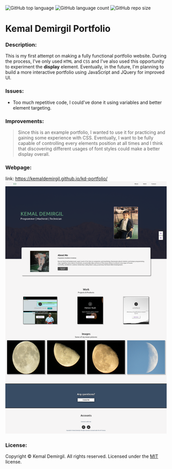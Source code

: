 ![GitHub top language](https://img.shields.io/github/languages/top/kemaldemirgil/kd-portfolio?color=purple)
![GitHub language count](https://img.shields.io/github/languages/count/kemaldemirgil/kd-portfolio?color=yellow&logo=github)
![GitHub repo size](https://img.shields.io/github/repo-size/kemaldemirgil/kd-portfolio?color=gre)

# Kemal Demirgil Portfolio

### Description:
This is my first attempt on making a fully functional portfolio website. During the process, I've only used `HTML` and `CSS` and I've also used this opportunity to experiment the **display** element. Eventually, in the future, I'm planning to build a more interactive portfolio using JavaScript and JQuery for improved UI.

### Issues:
- Too much repetitive code, I could've done it using variables and better element targeting.

### Improvements:
 >Since this is an example portfolio, I wanted to use it for practicing and gaining some experience with CSS. Eventually, I want to be fully capable of controlling every elements position at all times and I think that discovering different usages of font styles could make a better display overall.

### Webpage:
link: https://kemaldemirgil.github.io/kd-portfolio/
![screenshot-kd-portfolio](assets/images/screenshot-kd-portfolio.jpg)

### License:

Copyright © Kemal Demirgil. All rights reserved.
Licensed under the [MIT](https://github.com/kemaldemirgil/kd-portfolio/blob/main/LICENSE) license.
